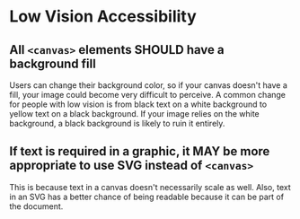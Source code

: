 # Low Vision Accessibility

## All `<canvas>` elements SHOULD have a background fill

Users can change their background color, so if your canvas doesn't have a fill, your image could become very difficult to perceive. A common change for people with low vision is from black text on a white background to yellow text on a black background. If your image relies on the white background, a black background is likely to ruin it entirely.

## If text is required in a graphic, it MAY be more appropriate to use SVG instead of `<canvas>`

This is because text in a canvas doesn't necessarily scale as well. Also, text in an SVG has a better chance of being readable because it can be part of the document.

